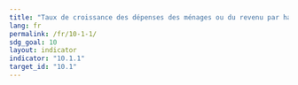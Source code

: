 ```yaml
---
title: "Taux de croissance des dépenses des ménages ou du revenu par habitant pour les 40 pour cent de la population les plus pauvres et pour l’ensemble de la population"
lang: fr
permalink: /fr/10-1-1/
sdg_goal: 10
layout: indicator
indicator: "10.1.1"
target_id: "10.1"
---
```


